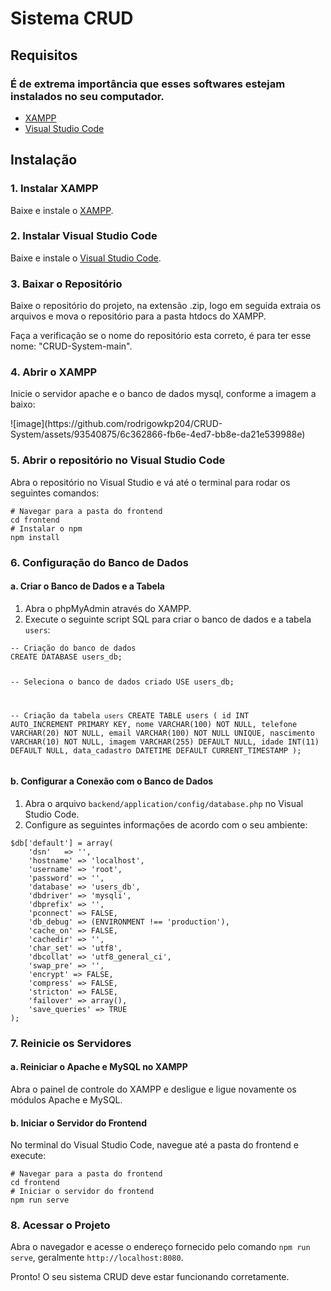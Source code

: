 <h1>Sistema CRUD</h1>
<h2>Requisitos</h2>
<h3>É de extrema importância que esses softwares estejam instalados no seu computador.</h3>
    <ul>
        <li><a href="https://www.apachefriends.org/index.html">XAMPP</a></li>
        <li><a href="https://code.visualstudio.com/">Visual Studio Code</a></li>
    </ul>

<h2>Instalação</h2>

<h3>1. Instalar XAMPP</h3>
<p>Baixe e instale o <a href="https://www.apachefriends.org/index.html">XAMPP</a>.</p>

<h3>2. Instalar Visual Studio Code</h3>
<p>Baixe e instale o <a href="https://code.visualstudio.com/">Visual Studio Code</a>.</p>

<h3>3. Baixar o Repositório</h3>
<p>Baixe o repositório do projeto, na extensão .zip, logo em seguida extraia os arquivos e mova o repositório para a pasta htdocs do XAMPP.</p>
<p>Faça a verificação se o nome do repositório esta correto, é para ter esse nome: "CRUD-System-main".</p>

<h3>4. Abrir o XAMPP</h3>
<p>Inicie o servidor apache e o banco de dados mysql, conforme a imagem a baixo:</p>
![image](https://github.com/rodrigowkp204/CRUD-System/assets/93540875/6c362866-fb6e-4ed7-bb8e-da21e539988e)

<h3>5. Abrir o repositório no Visual Studio Code</h3>
<p>Abra o repositório no Visual Studio e vá até o terminal para rodar os seguintes comandos:</p>
<pre><code># Navegar para a pasta do frontend
cd frontend
# Instalar o npm
npm install
</code></pre>

<h3>6. Configuração do Banco de Dados</h3>
<h4>a. Criar o Banco de Dados e a Tabela</h4>
<ol>
  <li>Abra o phpMyAdmin através do XAMPP.</li>
  <li>Execute o seguinte script SQL para criar o banco de dados e a tabela <code>users</code>:</li>
</ol>
<pre><code>-- Criação do banco de dados
CREATE DATABASE users_db;

-- Seleciona o banco de dados criado
USE users_db;

-- Criação da tabela `users`
CREATE TABLE users (
    id INT AUTO_INCREMENT PRIMARY KEY,
    nome VARCHAR(100) NOT NULL,
    telefone VARCHAR(20) NOT NULL,
    email VARCHAR(100) NOT NULL UNIQUE,
    nascimento VARCHAR(10) NOT NULL,
    imagem VARCHAR(255) DEFAULT NULL,
    idade INT(11) DEFAULT NULL,
    data_cadastro DATETIME DEFAULT CURRENT_TIMESTAMP
);
</code></pre>

<h4>b. Configurar a Conexão com o Banco de Dados</h4>
<ol>
  <li>Abra o arquivo <code>backend/application/config/database.php</code> no Visual Studio Code.</li>
  <li>Configure as seguintes informações de acordo com o seu ambiente:</li>
</ol>
<pre><code>$db['default'] = array(
    'dsn'   => '',
    'hostname' => 'localhost',
    'username' => 'root',
    'password' => '',
    'database' => 'users_db',
    'dbdriver' => 'mysqli',
    'dbprefix' => '',
    'pconnect' => FALSE,
    'db_debug' => (ENVIRONMENT !== 'production'),
    'cache_on' => FALSE,
    'cachedir' => '',
    'char_set' => 'utf8',
    'dbcollat' => 'utf8_general_ci',
    'swap_pre' => '',
    'encrypt' => FALSE,
    'compress' => FALSE,
    'stricton' => FALSE,
    'failover' => array(),
    'save_queries' => TRUE
);
</code></pre>

<h3>7. Reinicie os Servidores</h3>

<h4>a. Reiniciar o Apache e MySQL no XAMPP</h4>
<p>Abra o painel de controle do XAMPP e desligue e ligue novamente os módulos Apache e MySQL.</p>
<h4>b. Iniciar o Servidor do Frontend</h4>
<p>No terminal do Visual Studio Code, navegue até a pasta do frontend e execute:</p>
<pre><code># Navegar para a pasta do frontend
cd frontend
# Iniciar o servidor do frontend
npm run serve
</code></pre>

<h3>8. Acessar o Projeto</h3>
<p>Abra o navegador e acesse o endereço fornecido pelo comando <code>npm run serve</code>, geralmente <code>http://localhost:8080</code>.</p>

<p>Pronto! O seu sistema CRUD deve estar funcionando corretamente.</p>
